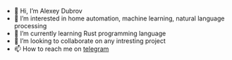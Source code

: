 - 👋 Hi, I’m Alexey Dubrov
- 👀 I’m interested in home automation, machine learning, natural language processing 
- 🌱 I’m currently learning Rust programming language
- 💞️ I’m looking to collaborate on any intresting project
- 📫 How to reach me on [telegram](t.me/dubrov)
